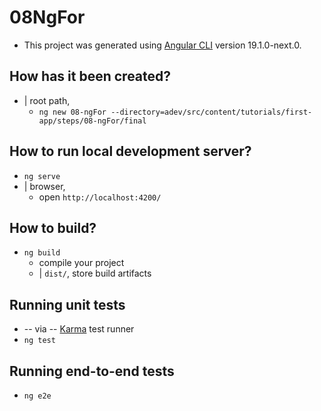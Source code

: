 # 08NgFor

* This project was generated using [Angular CLI](https://github.com/angular/angular-cli) version 19.1.0-next.0.

## How has it been created?

* | root path,
  * `ng new 08-ngFor --directory=adev/src/content/tutorials/first-app/steps/08-ngFor/final`

## How to run local development server?

* `ng serve`
* | browser,
  * open `http://localhost:4200/`

## How to build?

* `ng build`
  * compile your project
  * | `dist/`, store build artifacts

## Running unit tests

* -- via -- [Karma](https://karma-runner.github.io) test runner
* `ng test`

## Running end-to-end tests

* `ng e2e`
